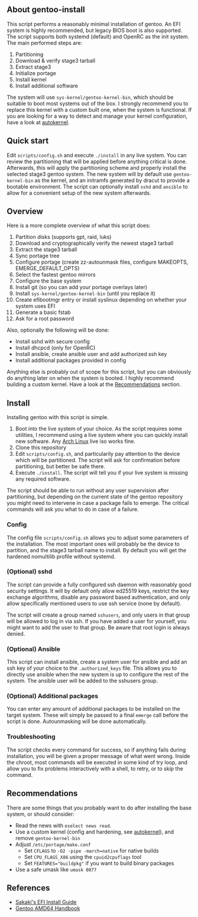 ## About gentoo-install

This script performs a reasonably minimal installation of gentoo. An EFI system is highly
recommended, but legacy BIOS boot is also supported. The script supports both systemd (default)
and OpenRC as the init system. The main performed steps are:

1. Partitioning
1. Download & verify stage3 tarball
1. Extract stage3
1. Initialize portage
1. Install kernel
1. Install additional software

The system will use `sys-kernel/gentoo-kernel-bin`, which should be suitable
to boot most systems out of the box. I strongly recommend you to replace this kernel
with a custom built one, when the system is functional. If you are looking for a way
to detect and manage your kernel configuration, have a look at [autokernel](https://github.com/oddlama/autokernel).

## Quick start

Edit `scripts/config.sh` and execute `./install` in any live system.
You can review the partitioning that will be applied before anything critical is done.
Afterwards, this will apply the partitioning scheme and properly
install the selected stage3 gentoo system. The new system will by default use
`gentoo-kernel-bin` as the kernel, and an initramfs generated by dracut to provide
a bootable environment. The script can optionally install `sshd` and `ansible` to
allow for a convenient setup of the new system afterwards.

## Overview

Here is a more complete overview of what this script does:

1. Partition disks (supports gpt, raid, luks)
1. Download and cryptographically verify the newest stage3 tarball
1. Extract the stage3 tarball
1. Sync portage tree
1. Configure portage (create zz-autounmask files, configure MAKEOPTS, EMERGE_DEFAULT_OPTS)
1. Select the fastest gentoo mirrors
1. Configure the base system
1. Install git (so you can add your portage overlays later)
1. Install `sys-kernel/gentoo-kernel-bin` (until you replace it)
1. Create efibootmgr entry or install syslinux depending on whether your system uses EFI
1. Generate a basic fstab
1. Ask for a root password

Also, optionally the following will be done:

* Install sshd with secure config
* Install dhcpcd (only for OpenRC)
* Install ansible, create ansible user and add authorized ssh key
* Install additional packages provided in config

Anything else is probably out of scope for this script,
but you can obviously do anything later on when the system is booted.
I highly recommend building a custom kernel. Have a look at the [Recommendations](#Recommendations) section.

## Install

Installing gentoo with this script is simple.

1. Boot into the live system of your choice. As the script requires some utilities,
   I recommend using a live system where you can quickly install new software.
   Any [Arch Linux](https://www.archlinux.org/download/) live iso works fine.
2. Clone this repository
3. Edit `scripts/config.sh`, and particularily pay attention to
   the device which will be partitioned. The script will ask for confirmation
   before partitioning, but better be safe there.
4. Execute `./install`. The script will tell you if your live
   system is missing any required software.

The script should be able to run without any user supervision after partitioning, but depending
on the current state of the gentoo repository you might need to intervene in case a package fails
to emerge. The critical commands will ask you what to do in case of a failure.

### Config

The config file `scripts/config.sh` allows you to adjust some parameters of the installation.
The most important ones will probably be the device to partition, and the stage3 tarball name
to install. By default you will get the hardened nomultilib profile without systemd.

### (Optional) sshd

The script can provide a fully configured ssh daemon with reasonably good security settings.
It will by default only allow ed25519 keys, restrict the key exchange
algorithms, disable any password based authentication, and only allow specifically mentioned
users to use ssh service (none by default).

The script will create a group named `sshusers`, and only users in that group will be
allowed to log in via ssh. If you have added a user for yourself, you might want
to add the user to that group. Be aware that root login is always denied.

### (Optional) Ansible

This script can install ansible, create a system user for ansible and add an ssh key of
your choice to the `.authorized_keys` file. This allows you to directly use ansible when
the new system is up to configure the rest of the system. The ansible user will be added to
the sshusers group.

### (Optional) Additional packages

You can enter any amount of additional packages to be installed on the target system.
These will simply be passed to a final `emerge` call before the script is done.
Autounmasking will be done automatically.

### Troubleshooting

The script checks every command for success, so if anything fails during installation,
you will be given a proper message of what went wrong. Inside the chroot,
most commands will be executed in some kind of try loop, and allow you to
fix problems interactively with a shell, to retry, or to skip the command.

## Recommendations

There are some things that you probably want to do after installing the base system,
or should consider:

* Read the news with `eselect news read`.
* Use a custom kernel (config and hardening, see [autokernel](https://github.com/oddlama/autokernel)), and remove `gentoo-kernel-bin`
* Adjust `/etc/portage/make.conf`
  - Set `CFLAGS` to `-O2 -pipe -march=native` for native builds
  - Set `CPU_FLAGS_X86` using the `cpuid2cpuflags` tool
  - Set `FEATURES="buildpkg"` if you want to build binary packages
* Use a safe umask like `umask 0077`

## References

* [Sakaki's EFI Install Guide](https://wiki.gentoo.org/wiki/Sakaki%27s_EFI_Install_Guide)
* [Gentoo AMD64 Handbook](https://wiki.gentoo.org/wiki/Handbook:AMD64)
